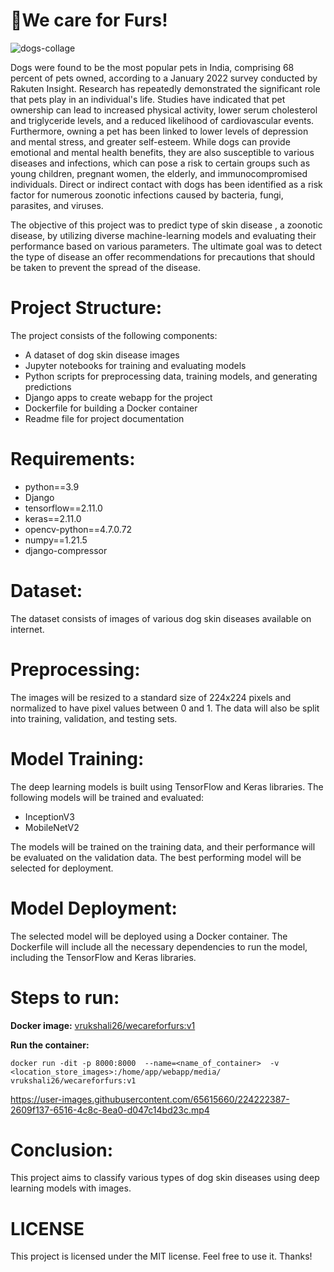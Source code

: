 # 🐾We care for Furs!

![dogs-collage](https://user-images.githubusercontent.com/65615660/224222549-23bea03f-27bb-4de7-be38-7fe995fa9c47.jpg)

Dogs were found to be the most popular pets in India, comprising 68 percent of pets owned, according to a January 2022 survey conducted by Rakuten Insight. Research has repeatedly demonstrated the significant role that pets play in an individual's life. Studies have indicated that pet ownership can lead to increased physical activity, lower serum cholesterol and triglyceride levels, and a reduced likelihood of cardiovascular events. Furthermore, owning a pet has been linked to lower levels of depression and mental stress, and greater self-esteem. While dogs can provide emotional and mental health benefits, they are also susceptible to various diseases and infections, which can pose a risk to certain groups such as young children, pregnant women, the elderly, and immunocompromised individuals. Direct or indirect contact with dogs has been identified as a risk factor for numerous zoonotic infections caused by bacteria, fungi, parasites, and viruses.

The objective of this project was to predict type of skin disease , a zoonotic disease, by utilizing diverse machine-learning models and evaluating their performance based on various parameters. The ultimate goal was to detect the type of disease an offer recommendations for precautions that should be taken to prevent the spread of the disease.

# Project Structure:

The project consists of the following components:

- A dataset of dog skin disease images
- Jupyter notebooks for training and evaluating models
- Python scripts for preprocessing data, training models, and generating predictions
- Django apps to create webapp for the project
- Dockerfile for building a Docker container
- Readme file for project documentation

# Requirements:

- python==3.9
- Django
- tensorflow==2.11.0
- keras==2.11.0
- opencv-python==4.7.0.72
- numpy==1.21.5
- django-compressor

# Dataset:

The dataset consists of images of various dog skin diseases available on internet.

# Preprocessing:

The images will be resized to a standard size of 224x224 pixels and normalized to have pixel values between 0 and 1. The data will also be split into training, validation, and testing sets.

# Model Training:

The deep learning models is built using TensorFlow and Keras libraries. The following models will be trained and evaluated:

- InceptionV3
- MobileNetV2

The models will be trained on the training data, and their performance will be evaluated on the validation data. The best performing model will be selected for deployment.

# Model Deployment:

The selected model will be deployed using a Docker container. The Dockerfile will include all the necessary dependencies to run the model, including the TensorFlow and Keras libraries.

# Steps to run:

**Docker image:** [vrukshali26/wecareforfurs:v1](https://hub.docker.com/r/vrukshali26/wecareforfurs)

**Run the container:** 
```
docker run -dit -p 8000:8000  --name=<name_of_container>  -v  <location_store_images>:/home/app/webapp/media/  vrukshali26/wecareforfurs:v1
```

https://user-images.githubusercontent.com/65615660/224222387-2609f137-6516-4c8c-8ea0-d047c14bd23c.mp4

# Conclusion:

This project aims to classify various types of dog skin diseases using deep learning models with images.

# LICENSE

This project is licensed under the MIT license. Feel free to use it. Thanks!